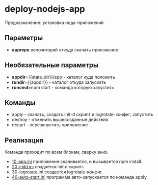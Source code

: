 # deploy-nodejs-app
Предназначение: установка нода-приложений

## Параметры

 * **apprepo** репозиторий откуда скачать приложение

## Необязательные параметры
 * **appdir**={{state_dir}}/app -  каталог куда положить
 * **rundir**={{appdir}} - каталог откуда запускать
 * **runcmd**=npm start - команда которую запустить

## Команды
 * apply - скачать, создать init-d скрипт и logrotate-конфиг, запустить
 * destroy - отменить вышесозданные действия
 * restart - перезапустить приложение

## Реализация
Команда проходит по всем блокам, сверху вниз.
* [10-app.ini](10-app.ini) приложение скачивается, и вызывается npm install.
* [20-initd.ini](20-initd.ini) создается init.d скрипт.
* [30-logrotate.ini](30-logrotate.ini) создается logrotate-конфиг.
* [40-auto-start.ini](40-auto-start.ini) программа авто-запускается по команде apply.
